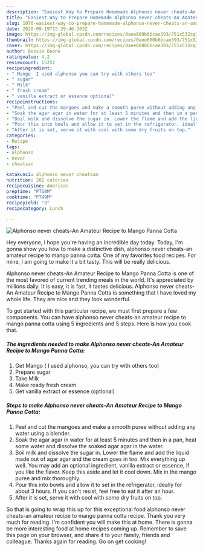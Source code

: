 ```yaml
---
description: "Easiest Way to Prepare Homemade Alphonso never cheats-An Amateur Recipe to Mango Panna Cotta"
title: "Easiest Way to Prepare Homemade Alphonso never cheats-An Amateur Recipe to Mango Panna Cotta"
slug: 1076-easiest-way-to-prepare-homemade-alphonso-never-cheats-an-amateur-recipe-to-mango-panna-cotta
date: 2020-09-19T15:29:46.303Z
image: https://img-global.cpcdn.com/recipes/0aee660b6bcae393/751x532cq70/alphonso-never-cheats-an-amateur-recipe-to-mango-panna-cotta-recipe-main-photo.jpg
thumbnail: https://img-global.cpcdn.com/recipes/0aee660b6bcae393/751x532cq70/alphonso-never-cheats-an-amateur-recipe-to-mango-panna-cotta-recipe-main-photo.jpg
cover: https://img-global.cpcdn.com/recipes/0aee660b6bcae393/751x532cq70/alphonso-never-cheats-an-amateur-recipe-to-mango-panna-cotta-recipe-main-photo.jpg
author: Bessie Boone
ratingvalue: 4.2
reviewcount: 15251
recipeingredient:
- " Mango  I used alphonso you can try with others too"
- " sugar"
- " Milk"
- " fresh cream"
- " vanilla extract or essence optional"
recipeinstructions:
- "Peel and cut the mangoes and make a smooth puree without adding any water using a blender."
- "Soak the agar agar in water for at least 5 minutes and then in a pan, heat some water and dissolve the soaked agar agar in the water."
- "Boil milk and dissolve the sugar in. Lower the flame and add the liquid made out of agar agar and the cream goes in too. Mix everything up well. You may add an optional ingredient, vanilla extract or essence, if you like the flavor. Keep this aside and let it cool down. Mix in the mango puree and mix thoroughly."
- "Pour this into bowls and allow it to set in the refrigerator, ideally for about 3 hours. If you can&#39;t resist, feel free to eat it after an hour."
- "After it is set, serve it with cool with some dry fruits on top."
categories:
- Recipe
tags:
- alphonso
- never
- cheatsan

katakunci: alphonso never cheatsan 
nutrition: 202 calories
recipecuisine: American
preptime: "PT18M"
cooktime: "PT49M"
recipeyield: "3"
recipecategory: Lunch

---
```



![Alphonso never cheats-An Amateur Recipe to Mango Panna Cotta](https://img-global.cpcdn.com/recipes/0aee660b6bcae393/751x532cq70/alphonso-never-cheats-an-amateur-recipe-to-mango-panna-cotta-recipe-main-photo.jpg)

Hey everyone, I hope you're having an incredible day today. Today, I'm gonna show you how to make a distinctive dish, alphonso never cheats-an amateur recipe to mango panna cotta. One of my favorites food recipes. For mine, I am going to make it a bit tasty. This will be really delicious.

Alphonso never cheats-An Amateur Recipe to Mango Panna Cotta is one of the most favored of current trending meals in the world. It's appreciated by millions daily. It is easy, it is fast, it tastes delicious. Alphonso never cheats-An Amateur Recipe to Mango Panna Cotta is something that I have loved my whole life. They are nice and they look wonderful.




To get started with this particular recipe, we must first prepare a few components. You can have alphonso never cheats-an amateur recipe to mango panna cotta using 5 ingredients and 5 steps. Here is how you cook that.

<!--inarticleads1-->

##### The ingredients needed to make Alphonso never cheats-An Amateur Recipe to Mango Panna Cotta:

1. Get  Mango ( I used alphonso, you can try with others too)
1. Prepare  sugar
1. Take  Milk
1. Make ready  fresh cream
1. Get  vanilla extract or essence (optional)




<!--inarticleads2-->

##### Steps to make Alphonso never cheats-An Amateur Recipe to Mango Panna Cotta:

1. Peel and cut the mangoes and make a smooth puree without adding any water using a blender.
1. Soak the agar agar in water for at least 5 minutes and then in a pan, heat some water and dissolve the soaked agar agar in the water.
1. Boil milk and dissolve the sugar in. Lower the flame and add the liquid made out of agar agar and the cream goes in too. Mix everything up well. You may add an optional ingredient, vanilla extract or essence, if you like the flavor. Keep this aside and let it cool down. Mix in the mango puree and mix thoroughly.
1. Pour this into bowls and allow it to set in the refrigerator, ideally for about 3 hours. If you can&#39;t resist, feel free to eat it after an hour.
1. After it is set, serve it with cool with some dry fruits on top.




So that is going to wrap this up for this exceptional food alphonso never cheats-an amateur recipe to mango panna cotta recipe. Thank you very much for reading. I'm confident you will make this at home. There is gonna be more interesting food at home recipes coming up. Remember to save this page on your browser, and share it to your family, friends and colleague. Thanks again for reading. Go on get cooking!
